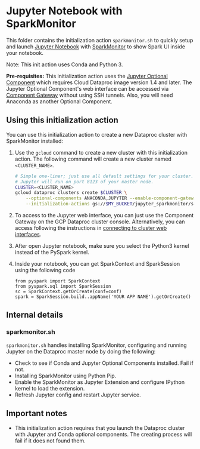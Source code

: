 # Jupyter Notebook with SparkMonitor

This folder contains the initialization action `sparkmonitor.sh` to quickly
setup and launch [Jupyter Notebook](http://jupyter.org/) with
[SparkMonitor](https://krishnan-r.github.io/sparkmonitor/) to show Spark UI
inside your notebook.

Note: This init action uses Conda and Python 3.

__Pre-requisites:__ This initialization action uses the
[Jupyter Optional Component](https://cloud.google.com/dataproc/docs/concepts/components/jupyter)
which requires Cloud Dataproc image version 1.4 and later. The Jupyter Optional
Component's web interface can be accessed via
[Component Gateway](https://cloud.google.com/dataproc/docs/concepts/accessing/dataproc-gateways)
without using SSH tunnels. Also, you will need Anaconda as another Optional
Component.

## Using this initialization action

You can use this initialization action to create a new Dataproc cluster with
SparkMonitor installed:

1.  Use the `gcloud` command to create a new cluster with this initialization
    action. The following command will create a new cluster named
    `<CLUSTER_NAME>`.

    ```bash
    # Simple one-liner; just use all default settings for your cluster.
    # Jupyter will run on port 8123 of your master node.
    CLUSTER=<CLUSTER_NAME>
    gcloud dataproc clusters create $CLUSTER \
        --optional-components ANACONDA,JUPYTER --enable-component-gateway \
        --initialization-actions gs://$MY_BUCKET/jupyter_sparkmonitor/sparkmonitor.sh
    ```

1.  To access to the Jupyter web interface, you can just use the Component
    Gateway on the GCP Dataproc cluster console. Alternatively, you can access
    following the instructions in
    [connecting to cluster web interfaces](https://cloud.google.com/dataproc/docs/concepts/cluster-web-interfaces).
1.  After open Jupyter notebook, make sure you select the Python3 kernel
    instead of the PySpark kernel.
1.  Inside your notebook, you can get SparkContext and SparkSession using
    the following code
    ```
    from pyspark import SparkContext
    from pyspark.sql import SparkSession
    sc = SparkContext.getOrCreate(conf=conf)
    spark = SparkSession.build..appName('YOUR APP NAME').getOrCreate()
    ```

## Internal details

### sparkmonitor.sh

`sparkmonitor.sh` handles installing SparkMonitor, configuring and running
Jupyter on the Dataproc master node by doing the following:

-   Check to see if Conda and Jupyter Optional Components installed. Fail if
    not.
-   Installing SparkMonitor using Python Pip.
-   Enable the SparkMonitor as Jupyter Extension and configure IPython kernel
    to load the extension.
-   Refresh Jupyter config and restart Jupyter service.

## Important notes

*   This initialization action requires that you launch the Dataproc cluster
    with Jupyter and Conda optional components. The creating process will fail
    if it does not found them.
